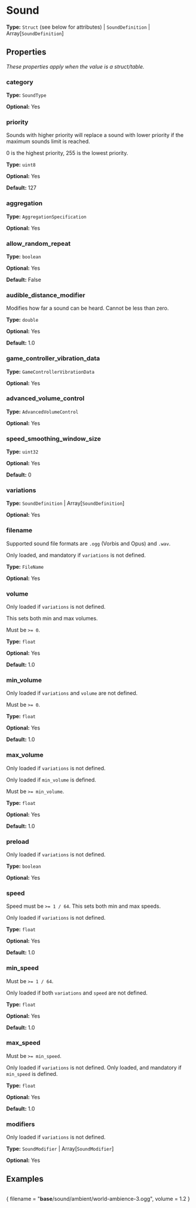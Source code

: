 # Sound

**Type:** `Struct` (see below for attributes) | `SoundDefinition` | Array[`SoundDefinition`]

## Properties

*These properties apply when the value is a struct/table.*

### category

**Type:** `SoundType`

**Optional:** Yes

### priority

Sounds with higher priority will replace a sound with lower priority if the maximum sounds limit is reached.

0 is the highest priority, 255 is the lowest priority.

**Type:** `uint8`

**Optional:** Yes

**Default:** 127

### aggregation

**Type:** `AggregationSpecification`

**Optional:** Yes

### allow_random_repeat

**Type:** `boolean`

**Optional:** Yes

**Default:** False

### audible_distance_modifier

Modifies how far a sound can be heard. Cannot be less than zero.

**Type:** `double`

**Optional:** Yes

**Default:** 1.0

### game_controller_vibration_data

**Type:** `GameControllerVibrationData`

**Optional:** Yes

### advanced_volume_control

**Type:** `AdvancedVolumeControl`

**Optional:** Yes

### speed_smoothing_window_size

**Type:** `uint32`

**Optional:** Yes

**Default:** 0

### variations

**Type:** `SoundDefinition` | Array[`SoundDefinition`]

**Optional:** Yes

### filename

Supported sound file formats are `.ogg` (Vorbis and Opus) and `.wav`.

Only loaded, and mandatory if `variations` is not defined.

**Type:** `FileName`

**Optional:** Yes

### volume

Only loaded if `variations` is not defined.

This sets both min and max volumes.

Must be `>= 0`.

**Type:** `float`

**Optional:** Yes

**Default:** 1.0

### min_volume

Only loaded if `variations` and `volume` are not defined.

Must be `>= 0`.

**Type:** `float`

**Optional:** Yes

**Default:** 1.0

### max_volume

Only loaded if `variations` is not defined.

Only loaded if `min_volume` is defined.

Must be `>= min_volume`.

**Type:** `float`

**Optional:** Yes

**Default:** 1.0

### preload

Only loaded if `variations` is not defined.

**Type:** `boolean`

**Optional:** Yes

### speed

Speed must be `>= 1 / 64`. This sets both min and max speeds.

Only loaded if `variations` is not defined.

**Type:** `float`

**Optional:** Yes

**Default:** 1.0

### min_speed

Must be `>= 1 / 64`.

Only loaded if both `variations` and `speed` are not defined.

**Type:** `float`

**Optional:** Yes

**Default:** 1.0

### max_speed

Must be `>= min_speed`.

Only loaded if `variations` is not defined. Only loaded, and mandatory if `min_speed` is defined.

**Type:** `float`

**Optional:** Yes

**Default:** 1.0

### modifiers

Only loaded if `variations` is not defined.

**Type:** `SoundModifier` | Array[`SoundModifier`]

**Optional:** Yes

## Examples

```
```
{
  filename = "__base__/sound/ambient/world-ambience-3.ogg",
  volume = 1.2
}
```
```

